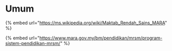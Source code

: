 # Umum

{% embed url="https://ms.wikipedia.org/wiki/Maktab_Rendah_Sains_MARA" %}

{% embed url="https://www.mara.gov.my/bm/pendidikan/mrsm/program-sistem-pendidikan-mrsm/" %}
